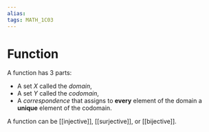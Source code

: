 ```yaml
---
alias:
tags: MATH_1C03
---
```

# Function
A function has 3 parts:
- A set $X$ called the *domain*,
- A set $Y$ called the *codomain*,
- A *correspondence* that assigns to **every** element of the domain a **unique** element of the codomain.

A function can be [[injective]], [[surjective]], or [[bijective]].